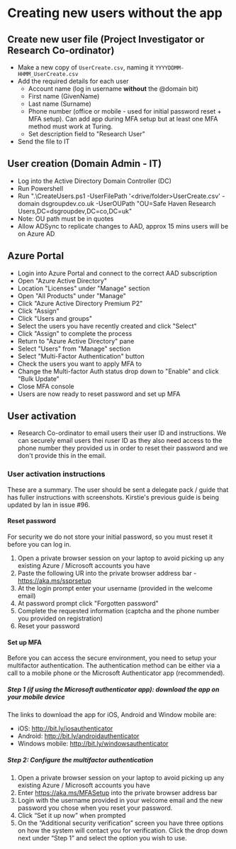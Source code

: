 # Creating new users without the app

## Create new user file (Project Investigator or Research Co-ordinator)
- Make a new copy of `UserCreate.csv`, naming it `YYYYDDMM-HHMM_UserCreate.csv`
- Add the required details for each user
  - Account name (log in username **without** the @domain bit)
  - First name (GivenName)
  - Last name (Surname)
  - Phone number (office or mobile - used for initial password reset + MFA setup). Can add app during MFA setup but at least one MFA method must work at Turing.
  - Set description field to "Research User"
 - Send the file to IT

## User creation (Domain Admin - IT)
- Log into the Active Directory Domain Controller (DC)
- Run Powershell
- Run ".\CreateUsers.ps1 -UserFilePath '<drive/folder>UserCreate.csv' -domain dsgroupdev.co.uk -UserOUPath "OU=Safe Haven Research Users,DC=dsgroupdev,DC=co,DC=uk"
- Note: OU path must be in quotes
- Allow ADSync to replicate changes to AAD, approx 15 mins users will be on Azure AD

## Azure Portal
- Login into Azure Portal and connect to the correct AAD subscription
- Open "Azure Active Directory"
- Location "Licenses" under "Manage" section
- Open "All Products" under "Manage"
- Click "Azure Active Directory Premium P2"
- Click "Assign"
- Click "Users and groups"
- Select the users you have recently created and click "Select"
- Click "Assign" to complete the process
- Return to "Azure Active Directory" pane
- Select "Users" from "Manage" section
- Select "Multi-Factor Authentication" button
- Check the users you want to apply MFA to
- Change the Multi-factor Auth status drop down to "Enable" and click "Bulk Update"
- Close MFA console
- Users are now ready to reset password and set up MFA

## User activation
- Research Co-ordinator to email users their user ID and instructions. We can securely email users thei ruser ID as they also need access to the phone number they provided us in order to reset their password and we don't provide this in the email.

### User activation instructions
These are a summary. The user should be sent a delegate pack / guide that has fuller instructions with screenshots. Kirstie's previous guide is being updated by Ian in issue #96.

#### Reset password
For security we do not store your initial password, so you must reset it before you can log in.
1. Open a private browser session on your laptop to avoid picking up any existing Azure / Microsoft accounts you have
2. Paste the following UR into the private browser address bar - https://aka.ms/ssprsetup
3. At the login prompt enter your username (provided in the welcome email)
4. At password prompt click "Forgotten password"
5. Complete the requested information (captcha and the phone number you provided on registration)
6. Reset your password
  
#### Set up MFA
Before you can access the secure environment, you need to setup your multifactor authentication.  The authentication method can be either via a call to a mobile phone or the Microsoft Authenticator app (recommended).

##### Step 1 (if using the Microsoft authenticator app): download the app on your mobile device
The links to download the app for iOS, Android and Window mobile are:
-	iOS: http://bit.ly/iosauthenticator 
-	Android: http://bit.ly/androidauthenticator 
-	Windows mobile: http://bit.ly/windowsauthenticator

##### Step 2: Configure the multifactor authentication
1.	Open a private browser session on your laptop to avoid picking up any existing Azure / Microsoft accounts you have
2.	Enter https://aka.ms/MFASetup into the private browser address bar
3.	Login with the username provided in your welcome email and the new password you chose when you reset your password.
4.	Click “Set it up now” when prompted
5.	On the “Additional security verification” screen you have three options on how the system will contact you for verification.  Click the drop down next under “Step 1” and select the option you wish to use.
